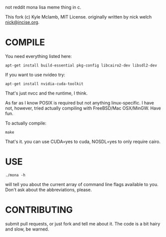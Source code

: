 not reddit mona lisa meme thing in c.

This fork (c) Kyle Mclamb, MIT License.
originally written by nick welch <nick@incise.org>.

COMPILE
=======
You need everything listed here:

	apt-get install build-essential pkg-config libcairo2-dev libsdl2-dev

If you want to use nvideo try:

	apt-get install nvidia-cuda-toolkit

That's just nvcc and the runtime, I think.

As far as I know POSIX is required but not anything linux-specific. I have not,
however, tried actually compiling with FreeBSD/Mac OSX/MinGW. Have fun.

To actually compile:

	make

That's it. you can use CUDA=yes to cuda, NOSDL=yes to only require cairo.

USE
===
	./mona -h

will tell you about the current array of command line flags available to you. 
Don't ask about the abbreviations, please.

CONTRIBUTING
============
submit pull requests, or just fork and tell me about it. The code is a bit
hairy and slow, be warned.
